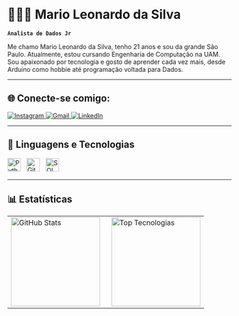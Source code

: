 # 🧑🏻‍💻 Mario Leonardo da Silva

**`Analista de Dados Jr`**

Me chamo Mario Leonardo da Silva, tenho 21 anos e sou da grande São Paulo. Atualmente, estou cursando Engenharia de Computação na UAM. Sou apaixonado por tecnologia e gosto de aprender cada vez mais, desde Arduino como hobbie até programação voltada para Dados.

---

## 🌐 Conecte-se comigo:

<div> 
  <!-- Link para o Instagram -->
  <a href="https://instagram.com/marioleo7k" target="_blank">
    <img src="https://img.shields.io/badge/-Instagram-%23E4405F?style=for-the-badge&logo=instagram&logoColor=white" alt="Instagram">
  </a>
  <!-- Link para o email -->
  <a href="mailto:marioleo7k@icloud.com" target="_blank">
    <img src="https://img.shields.io/badge/-Gmail-%23333?style=for-the-badge&logo=gmail&logoColor=white" alt="Gmail">
  </a>
  <!-- Link para o LinkedIn -->
  <a href="https://www.linkedin.com/in/marioleo7k" target="_blank">
    <img src="https://img.shields.io/badge/-LinkedIn-%230077B5?style=for-the-badge&logo=linkedin&logoColor=white" alt="LinkedIn">
  </a> 
</div>

---

## 🤖 Linguagens e Tecnologias

<!-- Adicione os ícones das tecnologias que você conhece -->
<!-- Cada ícone tem propriedades como alinhamento, tamanho, e fonte de origem -->

<!-- Ícone do Python -->
<img 
    align="left" 
    alt="Python" 
    title="Python"
    width="30px" 
    style="padding-right: 10px;" 
    src="https://cdn.jsdelivr.net/gh/devicons/devicon@latest/icons/python/python-original.svg" 
/>

<!-- Ícone do Git -->
<img 
    align="left" 
    alt="Git" 
    title="Git"
    width="30px" 
    style="padding-right: 10px;" 
    src="https://cdn.jsdelivr.net/gh/devicons/devicon@latest/icons/git/git-original.svg" 
/>

<!-- Ícone do SQL (MySQL como exemplo) -->
<img 
    align="left" 
    alt="SQL" 
    title="SQL (MySQL)"
    width="30px" 
    style="padding-right: 10px;" 
    src="https://cdn.jsdelivr.net/gh/devicons/devicon@latest/icons/mysql/mysql-original-wordmark.svg" 
/>

<!-- Força quebra de linha para evitar sobreposição de ícones -->
<br/>
<br/>

---

## 📊 Estatísticas

<table>
  <tr>
    <td>
      <!-- Estatísticas do GitHub: Commits, Issues, etc. -->
      <img 
        alt="GitHub Stats" 
        height="200" 
        style="padding-right: 10px;" 
        src="https://github-readme-stats.vercel.app/api?username=marioleo7k&show_icons=true&theme=dark&include_all_commits=true&locale=pt-br" 
      />
    </td>
    <td>
      <!-- Tecnologias mais usadas -->
      <img 
        alt="Top Tecnologias" 
        height="200" 
        src="https://github-readme-stats.vercel.app/api/top-langs/?username=marioleo7k&theme=dark&layout=compact&custom_title=Tecnologias&langs_count=9&cache_seconds=1800" 
      />
    </td>
  </tr>
</table>
